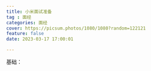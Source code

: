```yaml
---
title: 小米面试准备
tag : 面经
categories: 面经
cover: https://picsum.photos/1080/1080?random=122121
feature: false
date: 2023-03-17 17:00:01

---
```

基础：
